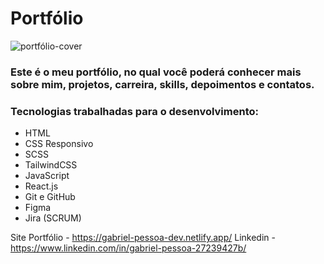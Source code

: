 # Portfólio

![portfólio-cover](https://github.com/user-attachments/assets/dfaceeac-ba99-464b-96bd-6473705c6907)

### Este é o meu portfólio, no qual você poderá conhecer mais sobre mim, projetos, carreira, skills, depoimentos e contatos.

### Tecnologias trabalhadas para o desenvolvimento:
- HTML
- CSS Responsivo
- SCSS
- TailwindCSS
- JavaScript
- React.js
- Git e GitHub
- Figma
- Jira (SCRUM)

Site Portfólio - https://gabriel-pessoa-dev.netlify.app/
Linkedin - https://www.linkedin.com/in/gabriel-pessoa-27239427b/
